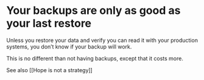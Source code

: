 # Your backups are only as good as your last restore

Unless you restore your data and verify you can read it with your production systems, you don’t know if your backup will work.

This is no different than not having backups, except that it costs more.

See also [[Hope is not a strategy]]
